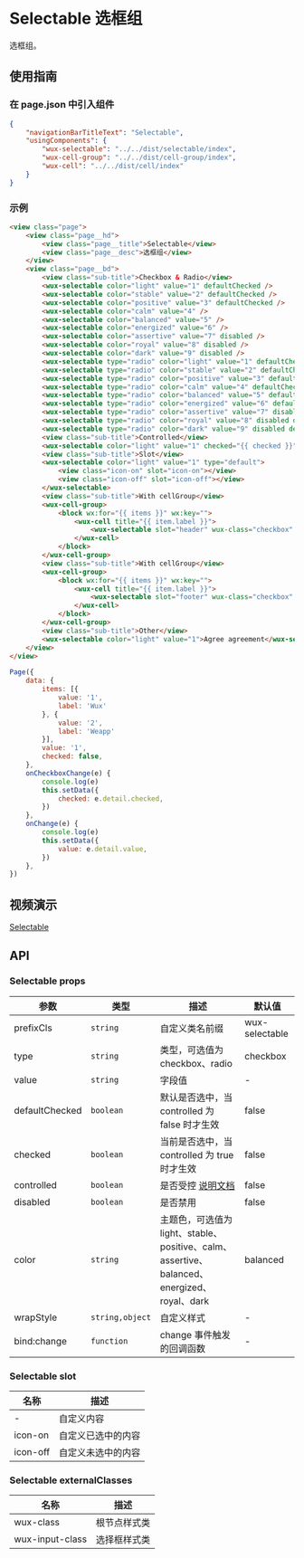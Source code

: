 # Selectable 选框组

选框组。

## 使用指南

### 在 page.json 中引入组件

```json
{
    "navigationBarTitleText": "Selectable",
    "usingComponents": {
        "wux-selectable": "../../dist/selectable/index",
        "wux-cell-group": "../../dist/cell-group/index",
        "wux-cell": "../../dist/cell/index"
    }
}
```

### 示例

```html
<view class="page">
    <view class="page__hd">
        <view class="page__title">Selectable</view>
        <view class="page__desc">选框组</view>
    </view>
    <view class="page__bd">
        <view class="sub-title">Checkbox & Radio</view>
        <wux-selectable color="light" value="1" defaultChecked />
        <wux-selectable color="stable" value="2" defaultChecked />
        <wux-selectable color="positive" value="3" defaultChecked />
        <wux-selectable color="calm" value="4" />
        <wux-selectable color="balanced" value="5" />
        <wux-selectable color="energized" value="6" />
        <wux-selectable color="assertive" value="7" disabled />
        <wux-selectable color="royal" value="8" disabled />
        <wux-selectable color="dark" value="9" disabled />
        <wux-selectable type="radio" color="light" value="1" defaultChecked />
        <wux-selectable type="radio" color="stable" value="2" defaultChecked />
        <wux-selectable type="radio" color="positive" value="3" defaultChecked />
        <wux-selectable type="radio" color="calm" value="4" defaultChecked />
        <wux-selectable type="radio" color="balanced" value="5" defaultChecked />
        <wux-selectable type="radio" color="energized" value="6" defaultChecked />
        <wux-selectable type="radio" color="assertive" value="7" disabled defaultChecked />
        <wux-selectable type="radio" color="royal" value="8" disabled defaultChecked />
        <wux-selectable type="radio" color="dark" value="9" disabled defaultChecked />
        <view class="sub-title">Controlled</view>
        <wux-selectable color="light" value="1" checked="{{ checked }}" bind:change="onCheckboxChange" />
        <view class="sub-title">Slot</view>
        <wux-selectable color="light" value="1" type="default">
            <view class="icon-on" slot="icon-on"></view>
            <view class="icon-off" slot="icon-off"></view>
        </wux-selectable>
        <view class="sub-title">With cellGroup</view>
        <wux-cell-group>
            <block wx:for="{{ items }}" wx:key="">
                <wux-cell title="{{ item.label }}">
                    <wux-selectable slot="header" wux-class="checkbox" value="{{ item.value }}" />
                </wux-cell>
            </block>
        </wux-cell-group>
        <view class="sub-title">With cellGroup</view>
        <wux-cell-group>
            <block wx:for="{{ items }}" wx:key="">
                <wux-cell title="{{ item.label }}">
                    <wux-selectable slot="footer" wux-class="checkbox" type="radio" value="{{ item.value }}" checked="{{ value === item.value }}" controlled bind:change="onChange" />
                </wux-cell>
            </block>
        </wux-cell-group>
        <view class="sub-title">Other</view>
        <wux-selectable color="light" value="1">Agree agreement</wux-selectable>
    </view>
</view>
```

```js
Page({
    data: {
        items: [{
            value: '1',
            label: 'Wux'
        }, {
            value: '2',
            label: 'Weapp'
        }],
        value: '1',
        checked: false,
    },
    onCheckboxChange(e) {
        console.log(e)
        this.setData({
            checked: e.detail.checked,
        })
    },
    onChange(e) {
        console.log(e)
        this.setData({
            value: e.detail.value,
        })
    },
})
```

## 视频演示

[Selectable](./_media/selectable.mp4 ':include :type=iframe width=375px height=667px')

## API

### Selectable props

| 参数 | 类型 | 描述 | 默认值 |
| --- | --- | --- | --- |
| prefixCls | <code>string</code> | 自定义类名前缀 | wux-selectable |
| type | <code>string</code> | 类型，可选值为 checkbox、radio | checkbox |
| value | <code>string</code> | 字段值 | - |
| defaultChecked | <code>boolean</code> | 默认是否选中，当 controlled 为 false 时才生效 | false |
| checked | <code>boolean</code> | 当前是否选中，当 controlled 为 true 时才生效 | false |
| controlled | <code>boolean</code> | 是否受控 [说明文档](controlled.md) | false |
| disabled | <code>boolean</code> | 是否禁用 | false |
| color | <code>string</code> | 主题色，可选值为 light、stable、positive、calm、assertive、balanced、energized、royal、dark  | balanced |
| wrapStyle | <code>string,object</code> | 自定义样式 | - |
| bind:change | <code>function</code> | change 事件触发的回调函数 | - |

### Selectable slot

| 名称 | 描述 |
| --- | --- |
| - | 自定义内容 |
| icon-on | 自定义已选中的内容 |
| icon-off | 自定义未选中的内容 |

### Selectable externalClasses

| 名称 | 描述 |
| --- | --- |
| wux-class | 根节点样式类 |
| wux-input-class | 选择框样式类 |